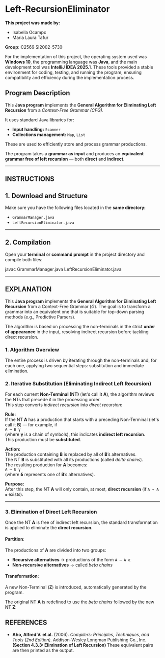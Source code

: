 # Left-RecursionEliminator

**This project was made by:**  
- Isabella Ocampo  
- Maria Laura Tafur  

**Group:** C2566 SI2002-5730  

For the implementation of this project, the operating system used was **Windows 10**, the programming language was **Java**, and the main development tool was **IntelliJ IDEA 2025.1**. These tools provided a stable environment for coding, testing, and running the program, ensuring compatibility and efficiency during the implementation process.

## Program Description

This **Java program** implements the **General Algorithm for Eliminating Left Recursion** from a *Context-Free Grammar (CFG)*.  

It uses standard Java libraries for:
- **Input handling:** `Scanner`
- **Collections management:** `Map`, `List`  

These are used to efficiently store and process grammar productions.

The program takes a **grammar as input** and produces an **equivalent grammar free of left recursion** — both **direct** and **indirect**.

---

## INSTRUCTIONS

## 1. Download and Structure

Make sure you have the following files located in the **same directory**:
- `GrammarManager.java`
- `LeftRecursionEliminator.java`

---

## 2. Compilation

Open your **terminal** or **command prompt** in the project directory and compile both files:


javac GrammarManager.java LeftRecursionEliminator.java


---

## EXPLANATION

This **Java program** implements the **General Algorithm for Eliminating Left Recursion** from a Context-Free Grammar ($G$). The goal is to transform a grammar into an equivalent one that is suitable for top-down parsing methods (e.g., Predictive Parsers).

The algorithm is based on processing the non-terminals  in the strict **order of appearance** in the input, resolving indirect recursion before tackling direct recursion.

### 1. Algorithm Overview 

The entire process is driven by iterating through the non-terminals and, for each one, applying two sequential steps: substitution and immediate elimination.

### 2. Iterative Substitution (Eliminating Indirect Left Recursion)

For each current **Non-Terminal (NT)** (let's call it **A**), the algorithm reviews the NTs that precede it in the processing order.  
This step converts *indirect recursion* into *direct recursion*:

**Rule:**  
If the NT **A** has a production that starts with a preceding Non-Terminal (let's call it **B**) — for example, if  
`A → B γ`  
(where **γ** is a chain of symbols), this indicates **indirect left recursion**.  
This production must be **substituted**.

**Action:**  
The production containing **B** is replaced by all of **B**’s alternatives.  
The NT **B** is substituted with all its productions (called *delta chains*).  
The resulting production for **A** becomes:  
`A → δ γ`  
(where **δ** represents one of **B**’s alternatives).

**Purpose:**  
After this step, the NT **A** will only contain, at most, **direct recursion** (if `A → A α` exists).

---

### 3. Elimination of Direct Left Recursion

Once the NT **A** is free of indirect left recursion, the standard transformation is applied to eliminate the **direct recursion**.

#### Partition:
The productions of **A** are divided into two groups:
- **Recursive alternatives** → productions of the form `A → A α`
- **Non-recursive alternatives** → called *beta chains*

#### Transformation:
A new Non-Terminal (**Z**) is introduced, automatically generated by the program.

The original NT **A** is redefined to use the *beta chains* followed by the new NT **Z**:

## REFERENCES

- **Aho, Alfred V. et al.** (2006). *Compilers: Principles, Techniques, and Tools (2nd Edition).* Addison-Wesley Longman Publishing Co., Inc. **(Section 4.3.3: Elimination of Left Recursion)**
These equivalent pairs are then printed as the output.


